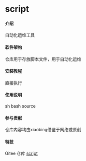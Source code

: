 # script

#### 介绍
自动化运维工具

#### 软件架构
仓库用于存放脚本文件，用于自动化运维


#### 安装教程

直接执行


#### 使用说明

sh
bash
source

#### 参与贡献

仓库内容均由xiaobing借鉴于网络或原创


#### 特技

Gitee 仓库 [script](https://gitee.com/xiaobing-123/script.git )
